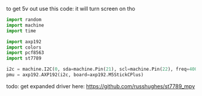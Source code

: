 to get 5v out use this code:
it will turn screen on tho
```py
import random
import machine
import time

import axp192
import colors
import pcf8563
import st7789

i2c = machine.I2C(0, sda=machine.Pin(21), scl=machine.Pin(22), freq=400000)
pmu = axp192.AXP192(i2c, board=axp192.M5StickCPlus)
```


todo: get expanded driver here:
https://github.com/russhughes/st7789_mpy